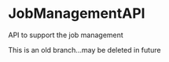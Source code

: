 # JobManagementAPI
API to support the job management

This is an old branch...may be deleted in future
